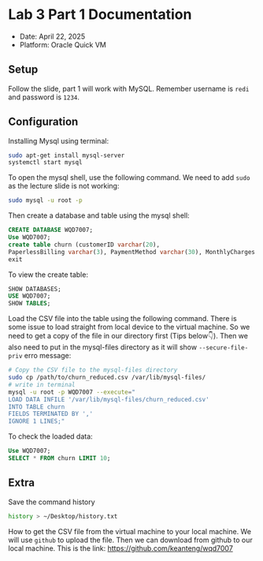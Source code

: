 # Lab 3 Part 1 Documentation

- Date: April 22, 2025
- Platform: Oracle Quick VM

## Setup
Follow the slide, part 1 will work with MySQL. Remember username is `redi` and password is `1234`.

## Configuration

Installing Mysql using terminal:

```bash
sudo apt-get install mysql-server
systemctl start mysql
```

To open the mysql shell, use the following command. We need to add `sudo` as the lecture slide is not working:

```bash
sudo mysql -u root -p
```

Then create a database and table using the mysql shell:

```sql
CREATE DATABASE WQD7007;
Use WQD7007;
create table churn (customerID varchar(20), 
PaperlessBilling varchar(3), PaymentMethod varchar(30), MonthlyCharges numeric(8,2), Churn varchar(3));
exit
```

To view the create table:

```sql
SHOW DATABASES;
USE WQD7007;
SHOW TABLES;
```

Load the CSV file into the table using the following command. There is some issue to load straight from local device to the virtual machine. So we need to get a copy of the file in our directory first (Tips below👇). Then we also need to put in the mysql-files directory as it will show `--secure-file-priv` erro message:

```bash
# Copy the CSV file to the mysql-files directory
sudo cp /path/to/churn_reduced.csv /var/lib/mysql-files/
# write in terminal
mysql -u root -p WQD7007 --execute="
LOAD DATA INFILE '/var/lib/mysql-files/churn_reduced.csv'
INTO TABLE churn
FIELDS TERMINATED BY ','
IGNORE 1 LINES;"
```

To check the loaded data:

```sql
Use WQD7007;
SELECT * FROM churn LIMIT 10;
```

## Extra

Save the command history

```bash
history > ~/Desktop/history.txt
```

How to get the CSV file from the virtual machine to your local machine. We will use `github` to upload the file. Then we can download from github to our local machine. This is the link: https://github.com/keanteng/wqd7007